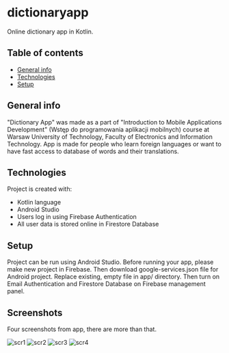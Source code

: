 # dictionaryapp
Online dictionary app in Kotlin.

## Table of contents
* [General info](#general-info)
* [Technologies](#technologies)
* [Setup](#setup)

## General info
"Dictionary App" was made as a part of "Introduction to Mobile Applications Development" (Wstęp do programowania aplikacji mobilnych) course at Warsaw University of Technology, Faculty of Electronics and Information Technology.
App is made for people who learn foreign languages or want to have fast access to database of words and their translations.

## Technologies
Project is created with:
* Kotlin language
* Android Studio
* Users log in using Firebase Authentication
* All user data is stored online in Firestore Database
	
## Setup
Project can be run using Android Studio.
Before running your app, please make new project in Firebase. Then download google-services.json file for Android project. Replace existing, empty file in app/ directory. Then turn on Email Authentication and Firestore Database on Firebase management panel.

## Screenshots
Four screenshots from app, there are more than that.

![scr1](screenshots/scr1.jpg)
![scr2](screenshots/scr2.jpg)
![scr3](screenshots/scr3.jpg)
![scr4](screenshots/scr4.jpg)


